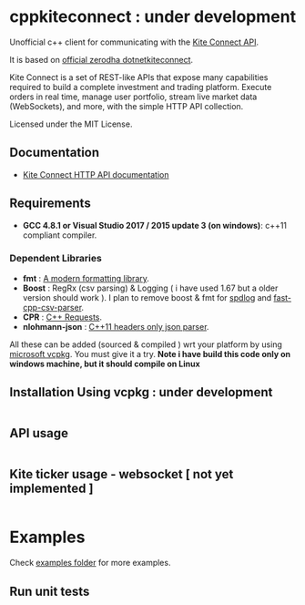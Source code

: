 # cppkiteconnect : under development
Unofficial c++ client for communicating with the [Kite Connect API](https://kite.trade).

It is based on [official zerodha dotnetkiteconnect](https://github.com/zerodhatech/dotnetkiteconnect).

Kite Connect is a set of REST-like APIs that expose many capabilities required to build a complete investment and trading platform. Execute orders in real time, manage user portfolio, stream live market data (WebSockets), and more, with the simple HTTP API collection.

Licensed under the MIT License.

## Documentation
- [Kite Connect HTTP API documentation](https://kite.trade/docs/connect/v3)

## Requirements
- **GCC 4.8.1 or Visual Studio 2017 / 2015 update 3 (on windows)**: c++11 compliant compiler.
### Dependent Libraries
- **fmt**   : [A modern formatting library](https://github.com/fmtlib/fmt/).
- **Boost** : RegRx (csv parsing) & Logging ( i have used 1.67 but a older version should work ).
I plan to remove boost & fmt for [spdlog](https://github.com/gabime/spdlog) and [fast-cpp-csv-parser](https://github.com/ben-strasser/fast-cpp-csv-parser).
- **CPR**   : [C++ Requests](https://github.com/whoshuu/cpr/).
- **nlohmann-json** : [C++11 headers only json parser](https://nlohmann.github.io/json/).

All these can be added (sourced & compiled ) wrt your platform by using [microsoft vcpkg](https://github.com/Microsoft/vcpkg).
You must give it a try.
**Note i have build this code only on windows machine, but it should compile on Linux**

## Installation Using vcpkg : under development
```
```

## API usage

```
```

## Kite ticker usage - websocket [ not yet implemented ]

```
```

# Examples

Check [examples folder](https://github.com/zerodhatech/cppkiteconnect/tree/master/examples) for more examples.

## Run unit tests

```
```
